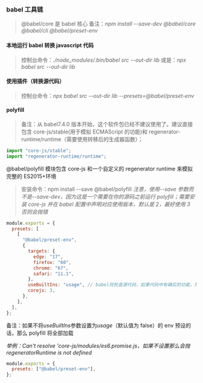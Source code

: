 ### babel 工具链

> @babel/core 是 babel 核心
> 备注：_npm install --save-dev @babel/core @babel/cli @babel/preset-env_

#### 本地运行 babel 转换 javascript 代码

> 控制台命令：_./node_modules/.bin/babel src --out-dir lib_
> 或是：_npx babel src --out-dir lib_

#### 使用插件（转换源代码）

> 控制台命令：_npx babel src --out-dir lib --presets=@babel/preset-env_

#### polyfill

> 备注：从 babel7.4.0 版本开始，这个软件包已经不建议使用了。建议直接包含 core-js/stable(用于模拟 ECMAScript 的功能)和 regenerator-runtime/runtime（需要使用转移后的生成器函数）；

```javascript
import "core-js/stable";
import "regenerator-runtime/runtime";
```

@babel/polyfill 模块包含 core-js 和一个自定义的 regenerator runtime 来模拟完整的 ES2015+环境

> 安装命令：npm install --save @babel/polyfill
> _注意，使用--save 参数而不是--save-dev，因为这是一个需要在你的源码之前运行 polyfill；需要安装 core-js 并在 babel 配置中声明对应使用版本，默认是 2，最好使用 3 否则会抛错_

```javascript
module.exports = {
  presets: [
    [
      "@babel/preset-env",
      {
        targets: {
          edge: "17",
          firefox: "60",
          chrome: "67",
          safari: "11.1",
        },
        useBuiltIns: "usage", // babel将检查源代码，如果代码中有确实的功能，然后只把必须的polyfill包含进来。
        corejs: 3,
      },
    ],
  ],
};
```

备注：如果不将*useBuiltIns*参数设置为*usage*（默认值为 false）的 env 预设的话，那么 polyfill 将全部加载

_举例：Can't resolve 'core-js/modules/es6.promise.js，如果不设置那么会抛 regeneratorRuntime is not defined_

```javascript
module.exports = {
  presets: ["@babel/preset-env"],
};
```
